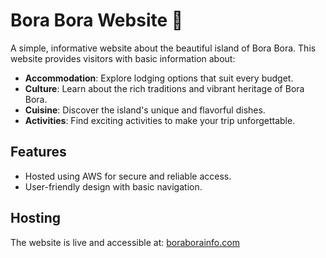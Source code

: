 # Bora Bora Website 🌴

A simple, informative website about the beautiful island of Bora Bora. This website provides visitors with basic information about:

- **Accommodation**: Explore lodging options that suit every budget.
- **Culture**: Learn about the rich traditions and vibrant heritage of Bora Bora.
- **Cuisine**: Discover the island's unique and flavorful dishes.
- **Activities**: Find exciting activities to make your trip unforgettable.

## Features
- Hosted using AWS for secure and reliable access.
- User-friendly design with basic navigation.

## Hosting
The website is live and accessible at: [boraborainfo.com](https://boraborainfo.com)

